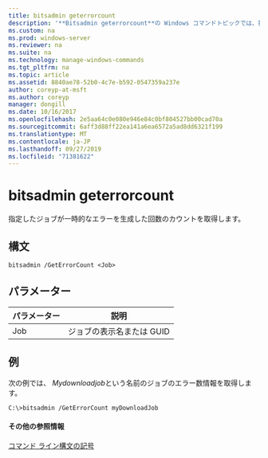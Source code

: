 ```yaml
---
title: bitsadmin geterrorcount
description: '**Bitsadmin geterrorcount**の Windows コマンドトピックでは、指定されたジョブが一時的なエラーを生成した回数のカウントを取得します。'
ms.custom: na
ms.prod: windows-server
ms.reviewer: na
ms.suite: na
ms.technology: manage-windows-commands
ms.tgt_pltfrm: na
ms.topic: article
ms.assetid: 8840ae78-52b0-4c7e-b592-0547359a237e
author: coreyp-at-msft
ms.author: coreyp
manager: dongill
ms.date: 10/16/2017
ms.openlocfilehash: 2e5aa64c0e080e946e84c0bf804527bb00cad70a
ms.sourcegitcommit: 6aff3d88ff22ea141a6ea6572a5ad8dd6321f199
ms.translationtype: MT
ms.contentlocale: ja-JP
ms.lasthandoff: 09/27/2019
ms.locfileid: "71381622"
---
```

# <a name="bitsadmin-geterrorcount"></a>bitsadmin geterrorcount



指定したジョブが一時的なエラーを生成した回数のカウントを取得します。

## <a name="syntax"></a>構文

```
bitsadmin /GetErrorCount <Job>
```

## <a name="parameters"></a>パラメーター

|パラメーター|説明|
|---------|-----------|
|Job|ジョブの表示名または GUID|

## <a name="BKMK_examples"></a>例

次の例では、 *Mydownloadjob*という名前のジョブのエラー数情報を取得します。
```
C:\>bitsadmin /GetErrorCount myDownloadJob
```

#### <a name="additional-references"></a>その他の参照情報

[コマンド ライン構文の記号](command-line-syntax-key.md)